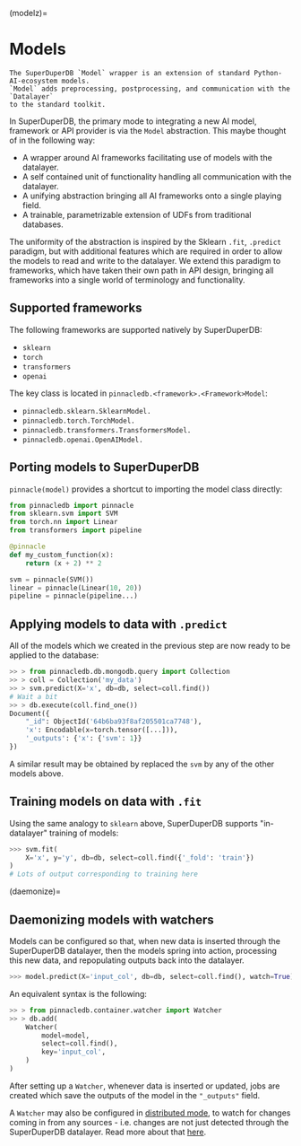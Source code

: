 (modelz)=
# Models

```{note}
The SuperDuperDB `Model` wrapper is an extension of standard Python-AI-ecosystem models.
`Model` adds preprocessing, postprocessing, and communication with the `Datalayer`
to the standard toolkit.
```

In SuperDuperDB, the primary mode to integrating a new AI model, framework or API provider
is via the `Model` abstraction. This maybe thought of in the following way:

- A wrapper around AI frameworks facilitating use of models with the datalayer.
- A self contained unit of functionality handling all communication with the datalayer.
- A unifying abstraction bringing all AI frameworks onto a single playing field.
- A trainable, parametrizable extension of UDFs from traditional databases.

The uniformity of the abstraction is inspired by the Sklearn `.fit`, `.predict` paradigm,
but with additional features which are required in order to allow the models to read and
write to the datalayer. We extend this paradigm to frameworks, which have taken their 
own path in API design, bringing all frameworks into a single world of terminology and
functionality.

## Supported frameworks

The following frameworks are supported natively by SuperDuperDB:

- `sklearn`
- `torch`
- `transformers`
- `openai`

The key class is located in `pinnacledb.<framework>.<Framework>Model`:

- `pinnacledb.sklearn.SklearnModel.`
- `pinnacledb.torch.TorchModel.`
- `pinnacledb.transformers.TransformersModel.`
- `pinnacledb.openai.OpenAIModel.`

## Porting models to SuperDuperDB

`pinnacle(model)` provides a shortcut to importing the model class directly:

```python
from pinnacledb import pinnacle
from sklearn.svm import SVM
from torch.nn import Linear
from transformers import pipeline

@pinnacle
def my_custom_function(x):
    return (x + 2) ** 2

svm = pinnacle(SVM())
linear = pinnacle(Linear(10, 20))
pipeline = pinnacle(pipeline...)
```

## Applying models to data with `.predict`

All of the models which we created in the previous step are now ready to be applied to the database:

```python
>> > from pinnacledb.db.mongodb.query import Collection
>> > coll = Collection('my_data')
>> > svm.predict(X='x', db=db, select=coll.find())
# Wait a bit
>> > db.execute(coll.find_one())
Document({
    "_id": ObjectId('64b6ba93f8af205501ca7748'),
    'x': Encodable(x=torch.tensor([...])),
    '_outputs': {'x': {'svm': 1}}
})
```

A similar result may be obtained by replaced the `svm` by any of the other models above.

## Training models on data with `.fit`

Using the same analogy to `sklearn` above, SuperDuperDB supports "in-datalayer" training of models:

```python
>>> svm.fit(
    X='x', y='y', db=db, select=coll.find({'_fold': 'train'})
)
# Lots of output corresponding to training here
```

(daemonize)=
## Daemonizing models with watchers

Models can be configured so that, when new data is inserted through the SuperDuperDB datalayer, 
then the models spring into action, processing this new data, and repopulating outputs back 
into the datalayer.

```python
>>> model.predict(X='input_col', db=db, select=coll.find(), watch=True)
```

An equivalent syntax is the following:

```python
>> > from pinnacledb.container.watcher import Watcher
>> > db.add(
    Watcher(
        model=model,
        select=coll.find(),
        key='input_col',
    )
)
```

After setting up a `Watcher`, whenever data is inserted or updated, jobs are created 
which save the outputs of the model in the `"_outputs"` field.

A `Watcher` may also be configured in [distributed mode](), to watch for changes coming in 
from any sources - i.e. changes are not just detected through the SuperDuperDB datalayer. 
Read more about that [here]().